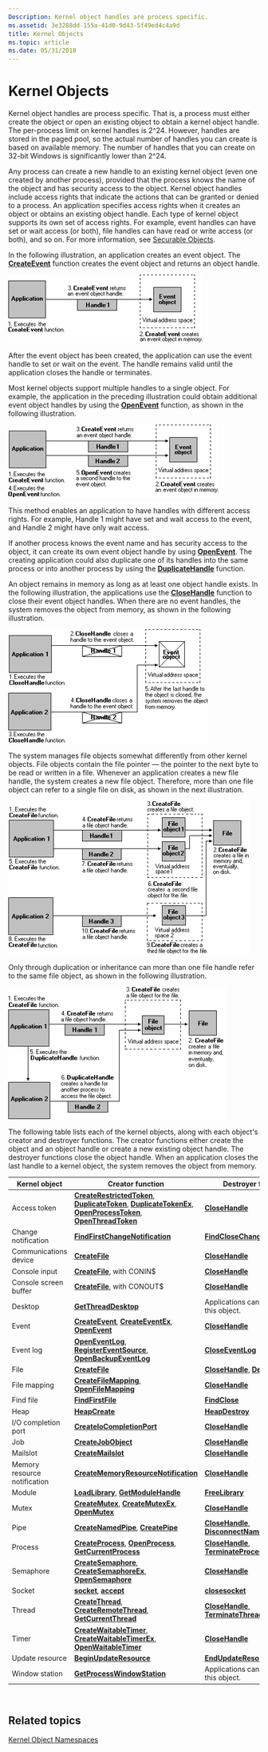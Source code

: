 ```yaml
---
Description: Kernel object handles are process specific.
ms.assetid: 3e3288dd-155a-41d0-9d43-5f49ed4c4a9d
title: Kernel Objects
ms.topic: article
ms.date: 05/31/2018
---
```


# Kernel Objects

Kernel object handles are process specific. That is, a process must either create the object or open an existing object to obtain a kernel object handle. The per-process limit on kernel handles is 2^24. However, handles are stored in the paged pool, so the actual number of handles you can create is based on available memory. The number of handles that you can create on 32-bit Windows is significantly lower than 2^24.

Any process can create a new handle to an existing kernel object (even one created by another process), provided that the process knows the name of the object and has security access to the object. Kernel object handles include access rights that indicate the actions that can be granted or denied to a process. An application specifies access rights when it creates an object or obtains an existing object handle. Each type of kernel object supports its own set of access rights. For example, event handles can have set or wait access (or both), file handles can have read or write access (or both), and so on. For more information, see [Securable Objects](https://docs.microsoft.com/windows/desktop/SecAuthZ/securable-objects).

In the following illustration, an application creates an event object. The [**CreateEvent**](https://docs.microsoft.com/windows/desktop/api/synchapi/nf-synchapi-createeventa) function creates the event object and returns an object handle.

![application creating an event object](images/cshob-03.png)

After the event object has been created, the application can use the event handle to set or wait on the event. The handle remains valid until the application closes the handle or terminates.

Most kernel objects support multiple handles to a single object. For example, the application in the preceding illustration could obtain additional event object handles by using the [**OpenEvent**](https://docs.microsoft.com/windows/desktop/api/synchapi/nf-synchapi-openeventa) function, as shown in the following illustration.

![application creating an event object with multiple handles](images/cshob-04.png)

This method enables an application to have handles with different access rights. For example, Handle 1 might have set and wait access to the event, and Handle 2 might have only wait access.

If another process knows the event name and has security access to the object, it can create its own event object handle by using [**OpenEvent**](https://docs.microsoft.com/windows/desktop/api/synchapi/nf-synchapi-openeventa). The creating application could also duplicate one of its handles into the same process or into another process by using the [**DuplicateHandle**](https://msdn.microsoft.com/library/ms724251(v=VS.85).aspx) function.

An object remains in memory as long as at least one object handle exists. In the following illustration, the applications use the [**CloseHandle**](https://msdn.microsoft.com/library/ms724211(v=VS.85).aspx) function to close their event object handles. When there are no event handles, the system removes the object from memory, as shown in the following illustration.

![application closing event object handles to remove object from memory](images/cshob-08.png)

The system manages file objects somewhat differently from other kernel objects. File objects contain the file pointer — the pointer to the next byte to be read or written in a file. Whenever an application creates a new file handle, the system creates a new file object. Therefore, more than one file object can refer to a single file on disk, as shown in the next illustration.

![multiple file objects referring to a file on disk](images/cshob-09.png)

Only through duplication or inheritance can more than one file handle refer to the same file object, as shown in the following illustration.

![two file handles refer to same file object](images/cshob-10.png)

The following table lists each of the kernel objects, along with each object's creator and destroyer functions. The creator functions either create the object and an object handle or create a new existing object handle. The destroyer functions close the object handle. When an application closes the last handle to a kernel object, the system removes the object from memory.



| Kernel object                | Creator function                                                                                                                                                                                                                                                  | Destroyer function                                                                      |
|------------------------------|-------------------------------------------------------------------------------------------------------------------------------------------------------------------------------------------------------------------------------------------------------------------|-----------------------------------------------------------------------------------------|
| Access token                 | [**CreateRestrictedToken**](https://docs.microsoft.com/windows/desktop/api/securitybaseapi/nf-securitybaseapi-createrestrictedtoken), [**DuplicateToken**](https://docs.microsoft.com/windows/desktop/api/securitybaseapi/nf-securitybaseapi-duplicatetoken), [**DuplicateTokenEx**](https://docs.microsoft.com/windows/desktop/api/securitybaseapi/nf-securitybaseapi-duplicatetokenex), [**OpenProcessToken**](https://docs.microsoft.com/windows/desktop/api/processthreadsapi/nf-processthreadsapi-openprocesstoken), [**OpenThreadToken**](https://docs.microsoft.com/windows/desktop/api/processthreadsapi/nf-processthreadsapi-openthreadtoken) | [**CloseHandle**](https://msdn.microsoft.com/library/ms724211(v=VS.85).aspx)                                                      |
| Change notification          | [**FindFirstChangeNotification**](https://docs.microsoft.com/windows/desktop/api/fileapi/nf-fileapi-findfirstchangenotificationa)                                                                                                                                                                                                 | [**FindCloseChangeNotification**](https://docs.microsoft.com/windows/desktop/api/fileapi/nf-fileapi-findclosechangenotification)                       |
| Communications device        | [**CreateFile**](https://docs.microsoft.com/windows/desktop/api/fileapi/nf-fileapi-createfilea)                                                                                                                                                                                                                                   | [**CloseHandle**](https://msdn.microsoft.com/library/ms724211(v=VS.85).aspx)                                                      |
| Console input                | [**CreateFile**](https://docs.microsoft.com/windows/desktop/api/fileapi/nf-fileapi-createfilea), with CONIN$                                                                                                                                                                                                                      | [**CloseHandle**](https://msdn.microsoft.com/library/ms724211(v=VS.85).aspx)                                                      |
| Console screen buffer        | [**CreateFile**](https://docs.microsoft.com/windows/desktop/api/fileapi/nf-fileapi-createfilea), with CONOUT$                                                                                                                                                                                                                     | [**CloseHandle**](https://msdn.microsoft.com/library/ms724211(v=VS.85).aspx)                                                      |
| Desktop                      | [**GetThreadDesktop**](https://docs.microsoft.com/windows/desktop/api/winuser/nf-winuser-getthreaddesktop)                                                                                                                                                                                                                     | Applications cannot delete this object.                                                 |
| Event                        | [**CreateEvent**](https://docs.microsoft.com/windows/desktop/api/synchapi/nf-synchapi-createeventa), [**CreateEventEx**](https://docs.microsoft.com/windows/desktop/api/synchapi/nf-synchapi-createeventexa), [**OpenEvent**](https://docs.microsoft.com/windows/desktop/api/synchapi/nf-synchapi-openeventa)                                                                                                                                                     | [**CloseHandle**](https://msdn.microsoft.com/library/ms724211(v=VS.85).aspx)                                                      |
| Event log                    | [**OpenEventLog**](https://docs.microsoft.com/windows/desktop/api/winbase/nf-winbase-openeventloga), [**RegisterEventSource**](https://docs.microsoft.com/windows/desktop/api/winbase/nf-winbase-registereventsourcea), [**OpenBackupEventLog**](https://docs.microsoft.com/windows/desktop/api/winbase/nf-winbase-openbackupeventloga)                                                                                                                     | [**CloseEventLog**](https://docs.microsoft.com/windows/desktop/api/winbase/nf-winbase-closeeventlog)                                                 |
| File                         | [**CreateFile**](https://docs.microsoft.com/windows/desktop/api/fileapi/nf-fileapi-createfilea)                                                                                                                                                                                                                                 | [**CloseHandle**](https://msdn.microsoft.com/library/ms724211(v=VS.85).aspx), [**DeleteFile**](https://docs.microsoft.com/windows/desktop/api/fileapi/nf-fileapi-deletefilea)                     |
| File mapping                 | [**CreateFileMapping**](https://docs.microsoft.com/windows/desktop/api/winbase/nf-winbase-createfilemappinga), [**OpenFileMapping**](https://docs.microsoft.com/windows/desktop/api/winbase/nf-winbase-openfilemappinga)                                                                                                                                                                          | [**CloseHandle**](https://msdn.microsoft.com/library/ms724211(v=VS.85).aspx)                                                      |
| Find file                    | [**FindFirstFile**](https://docs.microsoft.com/windows/desktop/api/fileapi/nf-fileapi-findfirstfilea)                                                                                                                                                                                                                             | [**FindClose**](https://docs.microsoft.com/windows/desktop/api/fileapi/nf-fileapi-findclose)                                                           |
| Heap                         | [**HeapCreate**](https://docs.microsoft.com/windows/desktop/api/heapapi/nf-heapapi-heapcreate)                                                                                                                                                                                                                                 | [**HeapDestroy**](https://docs.microsoft.com/windows/desktop/api/heapapi/nf-heapapi-heapdestroy)                                                     |
| I/O completion port          | [**CreateIoCompletionPort**](https://docs.microsoft.com/windows/desktop/FileIO/createiocompletionport)                                                                                                                                                                                                           | [**CloseHandle**](https://msdn.microsoft.com/library/ms724211(v=VS.85).aspx)                                                      |
| Job                          | [**CreateJobObject**](https://docs.microsoft.com/windows/desktop/api/winbase/nf-winbase-createjobobjecta)                                                                                                                                                                                                                       | [**CloseHandle**](https://msdn.microsoft.com/library/ms724211(v=VS.85).aspx)                                                      |
| Mailslot                     | [**CreateMailslot**](https://docs.microsoft.com/windows/desktop/api/winbase/nf-winbase-createmailslota)                                                                                                                                                                                                                         | [**CloseHandle**](https://msdn.microsoft.com/library/ms724211(v=VS.85).aspx)                                                      |
| Memory resource notification | [**CreateMemoryResourceNotification**](https://docs.microsoft.com/windows/desktop/api/memoryapi/nf-memoryapi-creatememoryresourcenotification)                                                                                                                                                                                     | [**CloseHandle**](https://msdn.microsoft.com/library/ms724211(v=VS.85).aspx)                                                      |
| Module                       | [**LoadLibrary**](https://docs.microsoft.com/windows/desktop/api/libloaderapi/nf-libloaderapi-loadlibrarya), [**GetModuleHandle**](https://docs.microsoft.com/windows/desktop/api/libloaderapi/nf-libloaderapi-getmodulehandlea)                                                                                                                                                                                  | [**FreeLibrary**](https://docs.microsoft.com/windows/desktop/api/libloaderapi/nf-libloaderapi-freelibrary)                                                     |
| Mutex                        | [**CreateMutex**](https://docs.microsoft.com/windows/desktop/api/synchapi/nf-synchapi-createmutexa), [**CreateMutexEx**](https://docs.microsoft.com/windows/desktop/api/synchapi/nf-synchapi-createmutexexa), [**OpenMutex**](https://docs.microsoft.com/windows/win32/api/synchapi/nf-synchapi-openmutexw)                                                                                                                                                     | [**CloseHandle**](https://msdn.microsoft.com/library/ms724211(v=VS.85).aspx)                                                      |
| Pipe                         | [**CreateNamedPipe**](https://docs.microsoft.com/windows/desktop/api/winbase/nf-winbase-createnamedpipea), [**CreatePipe**](https://docs.microsoft.com/windows/desktop/api/namedpipeapi/nf-namedpipeapi-createpipe)                                                                                                                                                                                    | [**CloseHandle**](https://msdn.microsoft.com/library/ms724211(v=VS.85).aspx), [**DisconnectNamedPipe**](https://docs.microsoft.com/windows/desktop/api/namedpipeapi/nf-namedpipeapi-disconnectnamedpipe) |
| Process                      | [**CreateProcess**](https://docs.microsoft.com/windows/desktop/api/processthreadsapi/nf-processthreadsapi-createprocessa), [**OpenProcess**](https://docs.microsoft.com/windows/desktop/api/processthreadsapi/nf-processthreadsapi-openprocess), [**GetCurrentProcess**](https://docs.microsoft.com/windows/desktop/api/processthreadsapi/nf-processthreadsapi-getcurrentprocess)                                                                                                                                     | [**CloseHandle**](https://msdn.microsoft.com/library/ms724211(v=VS.85).aspx), [**TerminateProcess**](https://docs.microsoft.com/windows/desktop/api/processthreadsapi/nf-processthreadsapi-terminateprocess)       |
| Semaphore                    | [**CreateSemaphore**](https://docs.microsoft.com/windows/desktop/api/winbase/nf-winbase-createsemaphorea), [**CreateSemaphoreEx**](https://docs.microsoft.com/windows/desktop/api/winbase/nf-winbase-createsemaphoreexa), [**OpenSemaphore**](https://docs.microsoft.com/windows/win32/api/synchapi/nf-synchapi-opensemaphorew)                                                                                                                             | [**CloseHandle**](https://msdn.microsoft.com/library/ms724211(v=VS.85).aspx)                                                      |
| Socket                       | [**socket**](https://docs.microsoft.com/windows/desktop/api/winsock2/nf-winsock2-socket), [**accept**](https://docs.microsoft.com/windows/desktop/api/winsock2/nf-winsock2-accept)                                                                                                                                                                                                    | [**closesocket**](https://docs.microsoft.com/windows/desktop/api/winsock/nf-winsock-closesocket)                                                |
| Thread                       | [**CreateThread**](https://docs.microsoft.com/windows/desktop/api/processthreadsapi/nf-processthreadsapi-createthread), [**CreateRemoteThread**](https://docs.microsoft.com/windows/desktop/api/processthreadsapi/nf-processthreadsapi-createremotethread), [**GetCurrentThread**](https://docs.microsoft.com/windows/desktop/api/processthreadsapi/nf-processthreadsapi-getcurrentthread)                                                                                                                           | [**CloseHandle**](https://msdn.microsoft.com/library/ms724211(v=VS.85).aspx), [**TerminateThread**](https://docs.microsoft.com/windows/desktop/api/processthreadsapi/nf-processthreadsapi-terminatethread)         |
| Timer                        | [**CreateWaitableTimer**](https://docs.microsoft.com/windows/win32/api/synchapi/nf-synchapi-createwaitabletimerw), [**CreateWaitableTimerEx**](https://docs.microsoft.com/windows/win32/api/synchapi/nf-synchapi-createwaitabletimerexw), [**OpenWaitableTimer**](https://docs.microsoft.com/windows/win32/api/synchapi/nf-synchapi-openwaitabletimerw)                                                                                                     | [**CloseHandle**](https://msdn.microsoft.com/library/ms724211(v=VS.85).aspx)                                                      |
| Update resource              | [**BeginUpdateResource**](https://msdn.microsoft.com/library/ms648030(v=VS.85).aspx)                                                                                                                                                                                                         | [**EndUpdateResource**](https://msdn.microsoft.com/library/ms648032(v=VS.85).aspx)                                   |
| Window station               | [**GetProcessWindowStation**](https://docs.microsoft.com/windows/desktop/api/winuser/nf-winuser-getprocesswindowstation)                                                                                                                                                                                                       | Applications cannot delete this object.                                                 |



 

## Related topics

<dl> <dt>

[Kernel Object Namespaces](https://docs.microsoft.com/windows/desktop/TermServ/kernel-object-namespaces)
</dt> </dl>

 

 



